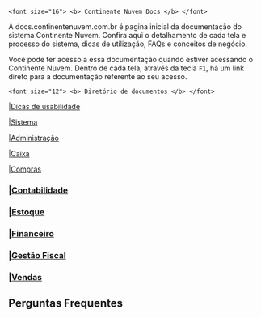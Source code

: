 `<font size="16"> <b> Continente Nuvem Docs </b> </font>` 

A docs.continentenuvem.com.br é pagina inicial da documentação do sistema Continente Nuvem. Confira aqui o detalhamento de cada tela e processo do sistema,  dicas de utilização, FAQs e conceitos de negócio. 

Você pode ter acesso a essa documentação quando estiver acessando o Continente Nuvem. Dentro de cada tela, através da tecla `F1`, há um link direto para a documentação referente ao seu acesso.



`<font size="12"> <b> Diretório de documentos </b> </font>`

|[Dicas de usabilidade](dicas.md)

|[Sistema](sistema.md)

|[Administração](administracao.md)

|[Caixa](caixa.md)

|[Compras](compras.md)

### |[Contabilidade](contabilidade.md)

### |[Estoque](estoque.md)

### |[Financeiro](financeiro.md)

### |[Gestão Fiscal](gestao_fiscal.md)

### |[Vendas](vendas.md)



## Perguntas Frequentes

